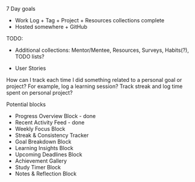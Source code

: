 7 Day goals

- Work Log + Tag + Project + Resources collections complete
- Hosted somewhere + GitHub

TODO:

- Additional collections: Mentor/Mentee, Resources, Surveys, Habits(?), TODO lists?

- User Stories

How can I track each time I did something related to a personal goal or project? For example, log a learning session? Track streak and log time spent on personal project?

Potential blocks

- Progress Overview Block - done
- Recent Activity Feed - done
- Weekly Focus Block
- Streak & Consistency Tracker
- Goal Breakdown Block
- Learning Insights Block
- Upcoming Deadlines Block
- Achievement Gallery
- Study Timer Block
- Notes & Reflection Block
